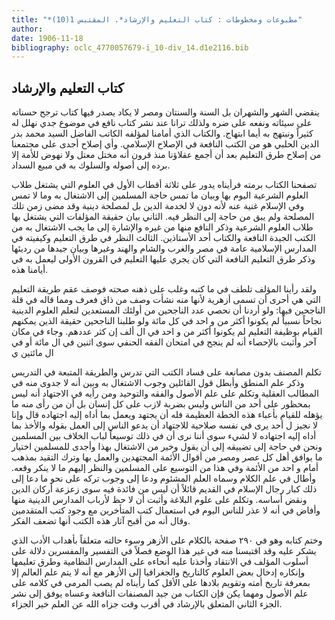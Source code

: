 ```yaml
---
title: "*مطبوعات ومخطوطات : كتاب التعليم والإرشاد*. المقتبس 1(10)"
author: 
date: 1906-11-18
bibliography: oclc_4770057679-i_10-div_14.d1e2116.bib
---
```




##  كتاب التعليم والإرشاد 


 ينقضي الشهر والشهران بل السنة والسنتان ومصر لا يكاد يصدر فيها كتاب ترجح حسناته على سيئاته ونفعه على ضره ولذلك ترانا عند نشر كتاب نافع في موضوع جدي نهلل له كثيراً ونبتهج به أيما ابتهاج. والكتاب الذي أمامنا لمؤلفه الكاتب الفاضل السيد محمد بدر الدين الحلبي هو من الكتب النافعة في الإصلاح الإسلامي. وأي إصلاح أجدى على مجتمعنا من إصلاح طرق التعليم بعد أن أجمع عقلاؤنا منذ قرون أنه مختل معتل ولا نهوض للأمة إلا برده إلى أصوله والسلوك به في مبيع السداد. 

 تصفحنا الكتاب برمته فرأيناه يدور على  ثلاثة  أقطاب الأول في العلوم التي يشتغل طلاب العلوم الشرعية اليوم بها وبيان ما تمس حاجة المسلمين إلى الاشتغال به وما لا تمس وفي الإسلام غنية عنه لأنه دون لا لخدمة الدين بل لمصلحة دينية وقد مضى زمن تلك المصلحة ولم يبق من حاجة إلى النظر فيه. الثاني بيان حقيقة المؤلفات التي يشتغل بها طلاب العلوم الشرعية وذكر النافع منها من غيره والإشارة إلى ما يجب الاشتغال به من الكتب الجيدة النافعة والكتاب  أحد  الأستاذين. الثالث النظر في طرق التعليم وكيفيته في المدارس الإسلامية عامة في مصر والغرب والشام والهند وغيرها وبيان جيدها من رديئها وذكر طرق التعليم النافعة التي كان يجري عليها التعليم في القرون الأولى ليعمل به في أيامنا هذه. 

 ولقد رأينا المؤلف تلطف في ما كتبه وغلب على ذهنه صحته فوصف عقم طريقة التعليم التي هي أحرى أن تسمى أزهرية لأنها منه نشأت وصف من ذاق فعرف ومما قاله في قلة الناجحين فيها: ولو أردنا أن نحصي عدد الناجحين من أولئك المستعدين لتعلم العلوم الدينية نجاحاً نسبياً لم يكونوا أكثر من و  احد  في كل  مائة  ولو طلبنا الناجحين حقيقة الذين يمكنهم القيام بوظيفة التعليم لم يكونوا أكثر من و  احد  في ال  ألف  إن كثر عددهم. وجاء في مكان آخر وأثبت بالإحصاء أنه لم ينجح في امتحان الفقه الحنفي سوى  اثنين  في ال  مائة  أو في ال  مائتين  ي 

 تكلم المصنف بدون مصانعة على فساد الكتب التي تدرس والطريقة المتبعة في التدريس   وذكر علم المنطق وأبطل قول القائلين وجوب الاشتغال به وبين أنه لا جدوى منه في المطالب العقلية وتكلم على علم الأصول والفقه والتوحيد ومن رأيه في الاجتهاد أنه ليس بمحظور على  أحد  من الناس وليس بضربة لازب على كل إنسان بل أن من رأى منه ما يؤهله   للقيام بأعباء هذه الخطة العظيمة فله أن يجتهد ويعمل بما أداه إليه اجتهاده قال وإنا لا نجيز ل  أحد  يرى في نفسه صلاحية للاجتهاد أن يدعو الناس إلى العمل بقوله والأخذ بما أداه إليه اجتهاده لا لشيء سوى أننا نرى أن في ذلك توسيعاً لباب الخلاف بين المسلمين ونحن في حاجة إلى تضييقه إلى أن يقول وخير من الاشتغال بهذا وأجدى للمسلمين اختيار ما يوافق أهل كل عصر ومصر من أقوال الأئمة المجتهدين والعمل بها وترك التقيد بمذهب أمام و  احد  من الأئمة وفي هذا من التوسيع على المسلمين والنظر إليهم ما لا ينكر وقعه. وأطال في علم الكلام وسماه العلم المشئوم ودعا إلى وجوب تركه على نحو ما دعا إلى ذلك كبار رجال الإسلام في القديم قائلاً أن ليس من فائدة فيه سوى زعزعة أركان الدين ونقض أساسه. وتكلم على علوم البلاغة وأثبت أن لا حظ لأرباب المدارس الدينية منها وأفاض في أنه لا عذر للناس اليوم في استعمال كتب المتأخرين مع وجود كتب المتقدمين وقال أنه من أقبح آثار هذه الكتب أنها تضعف الفكر. 

 وختم كتابه وهو في  ٢٩٠  صفحة بالكلام على الأزهر وسوء حالته متعلقاً بأهداب الأدب الذي يشكر عليه وقد اقتبسنا منه في غير هذا الوضع فصلاً في التفسير والمفسرين دلالة على أسلوب المؤلف في الانتقاد وأخذنا عليه أنحاءه على المدارس النظامية وطرق تعليمها وإنكاره إدخال بعض العلوم كالتاريخ والجغرافيا إلى الأزهر مع أنه لا يتم علم العالم إلا بمعرفة تاريخ أمته وتقويم بلادها على الأقل كما رأيناه لم يصب المرمى في كلامه على علم الأصول ومهما يكن فإن الكتاب من جيد المصنفات النافعة وعساه يوفق إلى نشر الجزء الثاني المتعلق بالإرشاد في أقرب وقت جزاه الله عن العلم خير الجزاء. 
